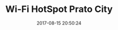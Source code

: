 ---
layout: map
title: "Wi-Fi HotSpot Prato City"
date: 2017-08-15 20:50:24
description: hotspot wifi of my city called Prato in Tuscany
source: "http://www.dati.gov.it/dataset/punti-wi-fi-ad-accesso-libero-comune-prato-provincia-prato"
categories: mappe
dataset: "puntiwifiprovpratocompleto"
marker:
  icon: home
  color: orange
cluster: false
---
